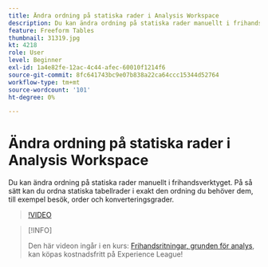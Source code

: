 ```yaml
---
title: Ändra ordning på statiska rader i Analysis Workspace
description: Du kan ändra ordning på statiska rader manuellt i frihandsverktyget. På så sätt kan du ordna statiska tabellrader i exakt den ordning du behöver dem, till exempel besök, order och konverteringsgrader.
feature: Freeform Tables
thumbnail: 31319.jpg
kt: 4218
role: User
level: Beginner
exl-id: 1a4e82fe-12ac-4c44-afec-60010f1214f6
source-git-commit: 8fc641743bc9e07b838a22ca64ccc15344d52764
workflow-type: tm+mt
source-wordcount: '101'
ht-degree: 0%

---
```


# Ändra ordning på statiska rader i Analysis Workspace

Du kan ändra ordning på statiska rader manuellt i frihandsverktyget. På så sätt kan du ordna statiska tabellrader i exakt den ordning du behöver dem, till exempel besök, order och konverteringsgrader.

>[!VIDEO](https://video.tv.adobe.com/v/31319/?quality=12&learn=on)

>[!INFO]
>
> Den här videon ingår i en kurs: [Frihandsritningar, grunden för analys](https://experienceleague.adobe.com/?recommended=Analytics-U-1-2020.3), kan köpas kostnadsfritt på Experience League!

